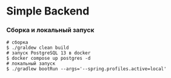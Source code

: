 # Simple Backend

### Сборка и локальный запуск

```shell
# сборка
$ ./graldew clean build
# запуск PostgreSQL 13 в docker
$ docker compose up postgres -d
# локальный запуск
$ ./gradlew bootRun --args='--spring.profiles.active=local'    
```